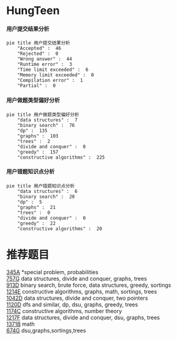 # HungTeen

<!-- tabs:start -->



#### **用户提交结果分析**

```mermaid
pie title 用户提交结果分析
    "Accepted" :  46
    "Rejected" :  0
    "Wrong answer" :  44
    "Runtime error" :  3
    "Time limit exceeded" :  6
    "Memory limit exceeded" :  0
    "Compilation error" :  1
    "Partial" :  0
```

#### **用户做题类型偏好分析**

```mermaid
pie title 用户做题类型偏好分析
    "data structures" :  7
    "binary search" :  76
    "dp" :  135
    "graphs" :  103
    "trees" :  2
    "divide and conquer" :  0
    "greedy" :  157
    "constructive algorithms" :  225
```
#### **用户错题知识点分析**

```mermaid
pie title 用户错题知识点分析
    "data structures" :  6
    "binary search" :  20
    "dp" :  5
    "graphs" :  21
    "trees" :  0
    "divide and conquer" :  0
    "greedy" :  22
    "constructive algorithms" :  20
```



<!-- tabs:end -->
# 推荐题目
[345A](https://codeforces.com/contest/345/problem/A)		*special problem,
                        probabilities		  
[757G](https://codeforces.com/contest/757/problem/G)		data structures,
                        divide and conquer,
                        graphs,
                        trees		  
[913D](https://codeforces.com/contest/913/problem/D)		binary search,
                        brute force,
                        data structures,
                        greedy,
                        sortings		  
[1214E](https://codeforces.com/contest/1214/problem/E)		constructive algorithms,
                        graphs,
                        math,
                        sortings,
                        trees		  
[1042D](https://codeforces.com/contest/1042/problem/D)		data structures,
                        divide and conquer,
                        two pointers		  
[1120D](https://codeforces.com/contest/1120/problem/D)		dfs and similar,
                        dp,
                        dsu,
                        graphs,
                        greedy,
                        trees		  
[1174C](https://codeforces.com/contest/1174/problem/C)		constructive algorithms,
                        number theory		  
[1217F](https://codeforces.com/contest/1217/problem/F)		data structures,
                        divide and conquer,
                        dsu,
                        graphs,
                        trees		  
[1371B](https://codeforces.com/contest/1371/problem/B)		math		  
[674G](https://codeforces.com/contest/674/problem/G)		dsu,graphs,sortings,trees		  
